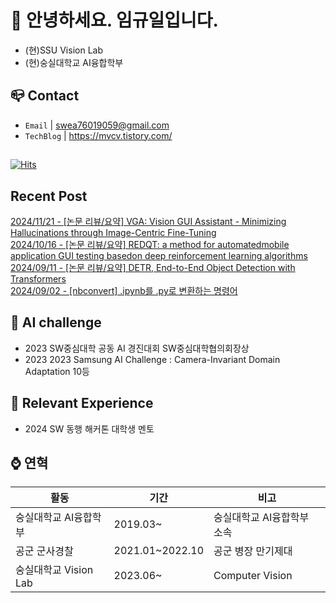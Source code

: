 
# 👋 안녕하세요. 임규일입니다.
- (현)SSU Vision Lab
- (현)숭실대학교 AI융합학부

## 📪 Contact

- `Email` | swea76019059@gmail.com
- `TechBlog` | <a href="https://stg0123.github.io/" target="_blank">https://mvcv.tistory.com/</a>

##

[![Hits](https://hits.seeyoufarm.com/api/count/incr/badge.svg?url=https%3A%2F%2Fmvcv.tistory.com&count_bg=%23555555&title_bg=%23555555&icon=&icon_color=%23E7E7E7&title=hits&edge_flat=false)](https://hits.seeyoufarm.com)

## Recent Post 
[2024/11/21 - [논문 리뷰/요약] VGA: Vision GUI Assistant - Minimizing Hallucinations through Image-Centric Fine-Tuning](https://mvcv.tistory.com/34) <br/>
[2024/10/16 - [논문 리뷰/요약] REDQT: a method for automatedmobile application GUI testing basedon deep reinforcement learning algorithms](https://mvcv.tistory.com/33) <br/>
[2024/09/11 - [논문 리뷰/요약] DETR, End-to-End Object Detection with Transformers](https://mvcv.tistory.com/32) <br/>
[2024/09/02 - [nbconvert] .ipynb를 .py로 변환하는 명령어](https://mvcv.tistory.com/31) <br/>


## 🏁 AI challenge
- 2023 SW중심대학 공동 AI 경진대회 SW중심대학협의회장상
- 2023 2023 Samsung AI Challenge : Camera-Invariant Domain Adaptation 10등

## 🌟 Relevant Experience
- 2024 SW 동행 해커톤 대학생 멘토

## ⌚ 연혁<br/>
|활동|기간|비고|
|---|---|---|
|숭실대학교 AI융합학부|2019.03~ | 숭실대학교 AI융합학부 소속|
|공군 군사경찰 |2021.01~2022.10|공군 병장 만기제대|
|숭실대학교 Vision Lab | 2023.06~ | Computer Vision |

